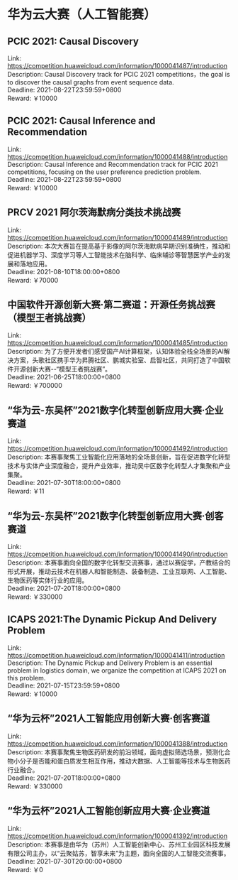 # 华为云大赛（人工智能赛）



## PCIC 2021: Causal Discovery

Link: https://competition.huaweicloud.com/information/1000041487/introduction  
Description: Causal Discovery track for PCIC 2021 competitions，the goal is to discover the causal graphs from event sequence data.  
Deadline: 2021-08-22T23:59:59+0800  
Reward: ￥10000  


## PCIC 2021: Causal Inference and Recommendation 

Link: https://competition.huaweicloud.com/information/1000041488/introduction  
Description: Causal Inference and Recommendation track for PCIC 2021 competitions, focusing on the user preference prediction problem.   
Deadline: 2021-08-22T23:59:59+0800  
Reward: ￥10000  


## PRCV 2021 阿尔茨海默病分类技术挑战赛

Link: https://competition.huaweicloud.com/information/1000041489/introduction  
Description: 本次大赛旨在提高基于影像的阿尔茨海默病早期识别准确性，推动和促进机器学习、深度学习等人工智能技术在脑科学、临床辅诊等智慧医学产业的发展和落地应用。  
Deadline: 2021-08-10T18:00:00+0800  
Reward: ￥70000  


## 中国软件开源创新大赛·第二赛道：开源任务挑战赛（模型王者挑战赛）

Link: https://competition.huaweicloud.com/information/1000041485/introduction  
Description: 为了方便开发者们感受国产AI计算框架，认知体验全栈全场景的AI解决方案，头歌社区携手华为昇腾社区、鹏城实验室、启智社区，共同打造了中国软件开源创新大赛--“模型王者挑战赛”。  
Deadline: 2021-06-25T18:00:00+0800  
Reward: ￥700000  


## “华为云-东吴杯”2021数字化转型创新应用大赛·企业赛道

Link: https://competition.huaweicloud.com/information/1000041492/introduction  
Description: 本赛事聚焦工业智能化应用落地的全场景创新，旨在促进数字化转型技术与实体产业深度融合，提升产业效率，推动吴中区数字化转型人才集聚和产业集聚。  
Deadline: 2021-07-30T18:00:00+0800  
Reward: ￥11  


## “华为云-东吴杯”2021数字化转型创新应用大赛·创客赛道

Link: https://competition.huaweicloud.com/information/1000041490/introduction  
Description: 本赛事面向全国的数字化转型交流赛事，通过以赛促学，产教结合的形式开展，推动云技术在机器人和智能制造、装备制造、工业互联网、人工智能、生物医药等实体行业的应用。  
Deadline: 2021-07-20T18:00:00+0800  
Reward: ￥330000  


## ICAPS 2021:The Dynamic Pickup And Delivery Problem

Link: https://competition.huaweicloud.com/information/1000041411/introduction  
Description: The Dynamic Pickup and Delivery Problem is an essential problem in logistics domain, we organize the competition at ICAPS 2021 on this problem.   
Deadline: 2021-07-15T23:59:59+0800  
Reward: ￥10000  


## “华为云杯”2021人工智能应用创新大赛·创客赛道

Link: https://competition.huaweicloud.com/information/1000041388/introduction  
Description: 本赛事聚焦生物医药研发的前沿领域，面向虚拟筛选场景，预测化合物小分子是否能和蛋白质发生相互作用，推动大数据、人工智能等技术与生物医药行业融合。  
Deadline: 2021-07-20T18:00:00+0800  
Reward: ￥330000  


## “华为云杯”2021人工智能创新应用大赛·企业赛道

Link: https://competition.huaweicloud.com/information/1000041392/introduction  
Description: 本赛事是由华为（苏州）人工智能创新中心、苏州工业园区科技发展有限公司主办，以“云聚姑苏，智享未来”为主题，面向全国的人工智能交流赛事。  
Deadline: 2021-07-30T20:00:00+0800  
Reward: ￥0  

